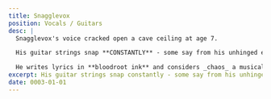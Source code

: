 ```yaml
---
title: Snagglevox
position: Vocals / Guitars
desc: |
  Snagglevox's voice cracked open a cave ceiling at age 7.

  His guitar strings snap **CONSTANTLY** - some say from his unhinged energy, others claim he bites them mid-solo.

  He writes lyrics in **bloodroot ink** and considers _chaos_ a musical note.
excerpt: His guitar strings snap constantly - some say from his unhinged energy.
date: 0003-01-01
---
```

